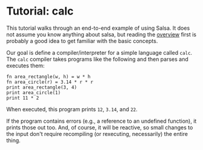 # Tutorial: calc

This tutorial walks through an end-to-end example of using Salsa.
It does not assume you know anything about salsa,
but reading the [overview](./overview.md) first is probably a good idea to get familiar with the basic concepts.

Our goal is define a compiler/interpreter for a simple language called `calc`.
The `calc` compiler takes programs like the following and then parses and executes them:

```
fn area_rectangle(w, h) = w * h
fn area_circle(r) = 3.14 * r * r
print area_rectangle(3, 4)
print area_circle(1)
print 11 * 2
```

When executed, this program prints `12`, `3.14`, and `22`.

If the program contains errors (e.g., a reference to an undefined function), it prints those out too.
And, of course, it will be reactive, so small changes to the input don't require recompiling (or rexecuting, necessarily) the entire thing.
